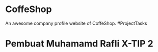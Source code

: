 # CoffeShop

An awesome company profile website of CoffeShop.
#ProjectTasks

# Pembuat Muhamamd Rafli X-TIP 2